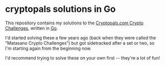 # cryptopals solutions in Go

This repository contains my solutions to the [Cryptopals.com Crypto Challenges],
written in [Go].

I'd started solving these a few years ago (back when they were called the
"Matasano Crypto Challenges") but got sidetracked after a set or two, so I'm
starting again from the beginning now.

I'd recommend trying to solve these on your own first -- they're a lot of fun!

[Cryptopals.com Crypto Challenges]: https://cryptopals.com/
[Go]: https://golang.org/
